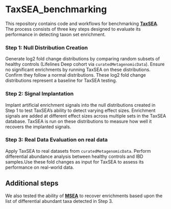 # TaxSEA_benchmarking
This repository contains code and workflows for benchmarking **[TaxSEA](https://github.com/feargalr/taxsea)**. The process consists of three key steps designed to evaluate its performance in detecting taxon set enrichment.

### Step 1: Null Distribution Creation
Generate log2 fold change distributions by comparing random subsets of healthy controls (Lifelines Deep cohort via `curatedMetagenomicData`). Ensure no significant enrichments by running TaxSEA on these distributions. Confirm they follow a normal distributions. These log2 fold change distributions represent a baseline for TaxSEA testing.

### Step 2: Signal Implantation
Implant artificial enrichment signals into the null distributions created in Step 1 to test TaxSEA’s ability to detect varying effect sizes.
Enrichment signals are added at different effect sizes across multiple sets in the TaxSEA database. TaxSEA is run on these distributions to measure how well it recovers the implanted signals.

### Step 3: Real Data Evaluation on real data
Apply TaxSEA to real datasets from `curatedMetagenomicData`. Perform differential abundance analysis between healthy controls and IBD samples.Use these fold changes as input for TaxSEA to assess its performance on real-world data.

## Additional steps
We also tested the ability of **[MSEA](https://msea.readthedocs.io/en/latest/)** to recover enrichments based upon the list of differential abundant taxa detected in Step 3. 
